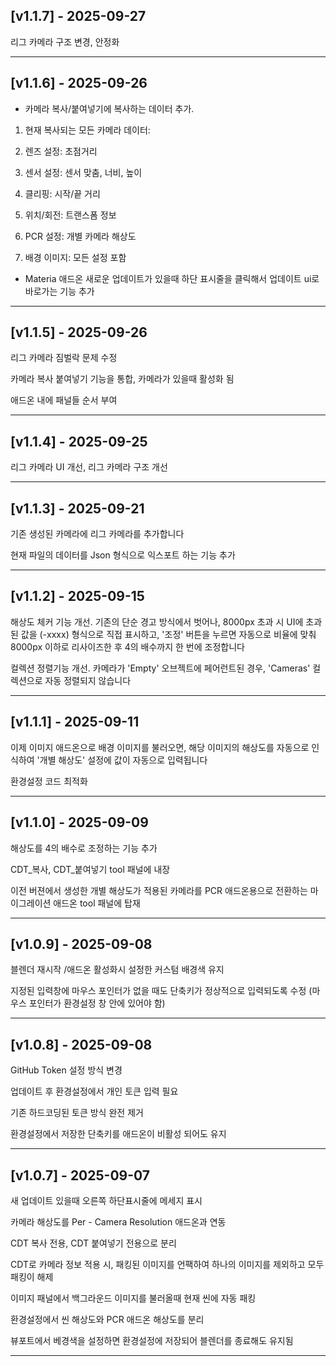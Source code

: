 ## [v1.1.7] - 2025-09-27

리그 카메라 구조 변경, 안정화

---

## [v1.1.6] - 2025-09-26

- 카메라 복사/붙여넣기에 복사하는 데이터 추가.

1. 현재 복사되는 모든 카메라 데이터:

2. 렌즈 설정: 초점거리

3. 센서 설정: 센서 맞춤, 너비, 높이

4. 클리핑: 시작/끝 거리

5. 위치/회전: 트랜스폼 정보

6. PCR 설정: 개별 카메라 해상도

7. 배경 이미지: 모든 설정 포함

- Materia 애드온 새로운 업데이트가 있을때 하단 표시줄을 클릭해서 업데이트 ui로 바로가는 기능 추가

---

## [v1.1.5] - 2025-09-26

리그 카메라 짐벌락 문제 수정

카메라 복사 붙여넣기 기능을 통합, 카메라가 있을때 활성화 됨

애드온 내에 패널들 순서 부여










---

## [v1.1.4] - 2025-09-25

리그 카메라 UI 개선, 리그 카메라 구조 개선

---

## [v1.1.3] - 2025-09-21

기존 생성된 카메라에 리그 카메라를 추가합니다

현재 파일의 데이터를 Json 형식으로 익스포트 하는 기능 추가

---

## [v1.1.2] - 2025-09-15

해상도 체커 기능 개선. 기존의 단순 경고 방식에서 벗어나, 8000px 초과 시 UI에 초과된 값을 (-xxxx) 형식으로 직접 표시하고, '조정' 버튼을 누르면 자동으로 비율에 맞춰 8000px 이하로 리사이즈한 후 4의 배수까지 한 번에 조정합니다

컬렉션 정렬기능 개선. 카메라가 'Empty' 오브젝트에 페어런트된 경우, 'Cameras' 컬렉션으로 자동 정렬되지 않습니다





---

## [v1.1.1] - 2025-09-11

이제 이미지 애드온으로 배경 이미지를 불러오면, 해당 이미지의 해상도를 자동으로 인식하여 '개별 해상도' 설정에 값이 자동으로 입력됩니다

환경설정 코드 최적화



---

## [v1.1.0] - 2025-09-09

해상도를 4의 배수로 조정하는 기능 추가

CDT_복사,  CDT_붙여넣기 tool 패널에 내장

이전 버젼에서 생성한 개별 해상도가 적용된 카메라를 PCR 애드온용으로 전환하는 마이그레이션 애드온 tool 패널에 탑재

---

## [v1.0.9] - 2025-09-08

블렌더 재시작 /애드온 활성화시 설정한 커스텀 배경색 유지

지정된 입력창에 마우스 포인터가 없을 때도 단축키가 정상적으로 입력되도록 수정
(마우스 포인터가 환경설정 창 안에 있어야 함)

---


## [v1.0.8] - 2025-09-08

GitHub Token 설정 방식 변경

업데이트 후 환경설정에서 개인 토큰 입력 필요

기존 하드코딩된 토큰 방식 완전 제거

환경설정에서 저장한 단축키를 애드온이 비활성 되어도 유지

---

## [v1.0.7] - 2025-09-07

새 업데이트 있을때 오른쪽 하단표시줄에 메세지 표시

카메라 해상도를 Per - Camera Resolution 애드온과 연동

CDT 복사 전용, CDT 붙여넣기 전용으로 분리

CDT로 카메라 정보 적용 시, 패킹된 이미지를 언팩하여 하나의 이미지를 제외하고 모두 패킹이 해제

이미지 패널에서 백그라운드 이미지를 불러올때 현재 씬에 자동 패킹

환경설정에서 씬 해상도와 PCR 애드온 해상도를 분리

뷰포트에서 베경색을 설정하면 환경설정에 저장되어 블렌더를 종료해도 유지됨

---






